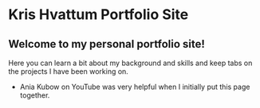 # Kris Hvattum Portfolio Site

## Welcome to my personal portfolio site! 
Here you can learn a bit about my background and skills and keep tabs on the projects I have been working on. 


* Ania Kubow on YouTube was very helpful when I initially put this page together.